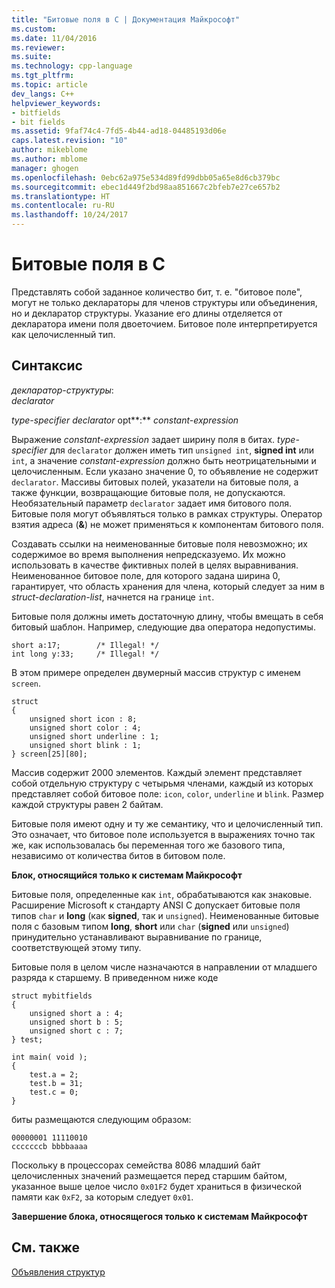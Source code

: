 ```yaml
---
title: "Битовые поля в C | Документация Майкрософт"
ms.custom: 
ms.date: 11/04/2016
ms.reviewer: 
ms.suite: 
ms.technology: cpp-language
ms.tgt_pltfrm: 
ms.topic: article
dev_langs: C++
helpviewer_keywords:
- bitfields
- bit fields
ms.assetid: 9faf74c4-7fd5-4b44-ad18-04485193d06e
caps.latest.revision: "10"
author: mikeblome
ms.author: mblome
manager: ghogen
ms.openlocfilehash: 0ebc62a975e534d89fd99dbb05a65e8d6cb379bc
ms.sourcegitcommit: ebec1d449f2bd98aa851667c2bfeb7e27ce657b2
ms.translationtype: HT
ms.contentlocale: ru-RU
ms.lasthandoff: 10/24/2017
---
```

# <a name="c-bit-fields"></a>Битовые поля в C
Представлять собой заданное количество бит, т. е. "битовое поле", могут не только деклараторы для членов структуры или объединения, но и декларатор структуры. Указание его длины отделяется от декларатора имени поля двоеточием. Битовое поле интерпретируется как целочисленный тип.  
  
## <a name="syntax"></a>Синтаксис  
 *декларатор-структуры*:  
 *declarator*  
  
 *type-specifier declarator* opt**:** *constant-expression*  
  
 Выражение *constant-expression* задает ширину поля в битах. *type-specifier* для `declarator` должен иметь тип `unsigned int`, **signed int** или `int`, а значение *constant-expression* должно быть неотрицательными и целочисленным. Если указано значение 0, то объявление не содержит `declarator`. Массивы битовых полей, указатели на битовые поля, а также функции, возвращающие битовые поля, не допускаются. Необязательный параметр `declarator` задает имя битового поля. Битовые поля могут объявляться только в рамках структуры. Оператор взятия адреса (**&**) не может применяться к компонентам битового поля.  
  
 Создавать ссылки на неименованные битовые поля невозможно; их содержимое во время выполнения непредсказуемо. Их можно использовать в качестве фиктивных полей в целях выравнивания. Неименованное битовое поле, для которого задана ширина 0, гарантирует, что область хранения для члена, который следует за ним в *struct-declaration-list*, начнется на границе `int`.  
  
 Битовые поля должны иметь достаточную длину, чтобы вмещать в себя битовый шаблон. Например, следующие два оператора недопустимы.  
  
```  
short a:17;        /* Illegal! */  
int long y:33;     /* Illegal! */  
```  
  
 В этом примере определен двумерный массив структур с именем `screen`.  
  
```  
struct   
{  
    unsigned short icon : 8;  
    unsigned short color : 4;  
    unsigned short underline : 1;  
    unsigned short blink : 1;  
} screen[25][80];  
```  
  
 Массив содержит 2000 элементов. Каждый элемент представляет собой отдельную структуру с четырьмя членами, каждый из которых представляет собой битовое поле: `icon`, `color`, `underline` и `blink`. Размер каждой структуры равен 2 байтам.  
  
 Битовые поля имеют одну и ту же семантику, что и целочисленный тип. Это означает, что битовое поле используется в выражениях точно так же, как использовалась бы переменная того же базового типа, независимо от количества битов в битовом поле.  
  
 **Блок, относящийся только к системам Майкрософт**  
  
 Битовые поля, определенные как `int`, обрабатываются как знаковые. Расширение Microsoft к стандарту ANSI C допускает битовые поля типов `char` и **long** (как **signed**, так и `unsigned`). Неименованные битовые поля с базовым типом **long**, **short** или `char` (**signed** или `unsigned`) принудительно устанавливают выравнивание по границе, соответствующей этому типу.  
  
 Битовые поля в целом числе назначаются в направлении от младшего разряда к старшему. В приведенном ниже коде  
  
```  
struct mybitfields  
{  
    unsigned short a : 4;  
    unsigned short b : 5;  
    unsigned short c : 7;  
} test;  
  
int main( void );  
{  
    test.a = 2;  
    test.b = 31;  
    test.c = 0;  
}  
```  
  
 биты размещаются следующим образом:  
  
```  
00000001 11110010  
cccccccb bbbbaaaa  
```  
  
 Поскольку в процессорах семейства 8086 младший байт целочисленных значений размещается перед старшим байтом, указанное выше целое число `0x01F2` будет храниться в физической памяти как `0xF2`, за которым следует `0x01`.  
  
 **Завершение блока, относящегося только к системам Майкрософт**  
  
## <a name="see-also"></a>См. также  
 [Объявления структур](../c-language/structure-declarations.md)